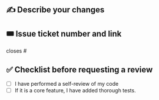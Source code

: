 ## ✍️ Describe your changes

## 🎟 ️Issue ticket number and link

closes #

## ✅ Checklist before requesting a review

- [ ] I have performed a self-review of my code
- [ ] If it is a core feature, I have added thorough tests.
